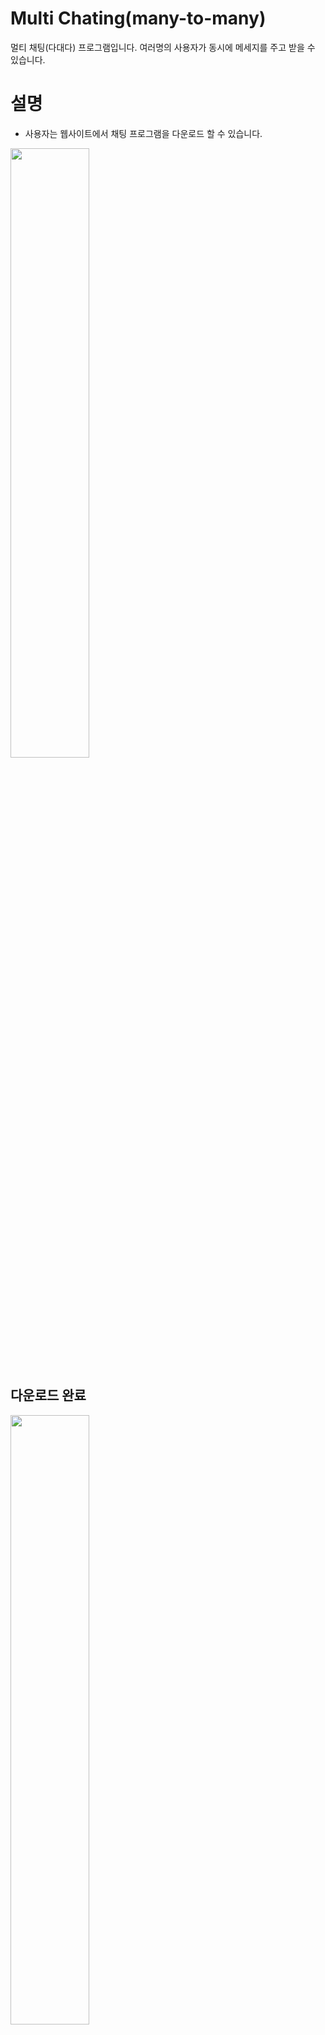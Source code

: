 # Multi Chating(many-to-many)
멀티 채팅(다대다) 프로그램입니다. 여러명의 사용자가 동시에 메세지를 주고 받을 수 있습니다.

# 설명
- 사용자는 웹사이트에서 채팅 프로그램을 다운로드 할 수 있습니다.
<img src="https://user-images.githubusercontent.com/37999695/63084004-28593000-bf85-11e9-9f17-e540a39f19f9.jpg" width="50%">

## 다운로드 완료

<img src="https://user-images.githubusercontent.com/37999695/63084129-6bb39e80-bf85-11e9-9d23-97bf7da3395f.jpg" width="50%">

## 설치과정

<img src="https://user-images.githubusercontent.com/37999695/63084065-49218580-bf85-11e9-9189-9efbea4b38a7.jpg" width="50%">
<img src="https://user-images.githubusercontent.com/37999695/63084069-4a52b280-bf85-11e9-864a-9b1112ebfa21.jpg" width="50%">
<img src="https://user-images.githubusercontent.com/37999695/63084072-4c1c7600-bf85-11e9-8476-66a6ddbb4beb.jpg" width="50%">

## 설치 경로

<img src="https://user-images.githubusercontent.com/37999695/63084428-1b890c00-bf86-11e9-9fcc-79097f053fe3.jpg" width="50%">

## 업데이트 시

<img src="https://user-images.githubusercontent.com/37999695/63084553-660a8880-bf86-11e9-8862-40fb4203157b.jpg" width="50%">
<img src="https://user-images.githubusercontent.com/37999695/63084558-673bb580-bf86-11e9-8a18-042b1fe119b6.jpg" width="50%">

### 자동으로 웹서버에서 다운로드, 압축해제 후 임시 폴더 생성 최신파일로 옮긴다.

<img src="https://user-images.githubusercontent.com/37999695/63085277-1a58de80-bf88-11e9-9af2-1f59307c8da2.jpg" width="70%">
<img src="https://user-images.githubusercontent.com/37999695/63084562-699e0f80-bf86-11e9-94c2-a8f0ff9a38e9.jpg" width="20%">

## 로그인

<img src="https://user-images.githubusercontent.com/37999695/63086999-17f88380-bf8c-11e9-948e-c8a2e1759d76.jpg" width="50%">

## 채팅

<img src="https://user-images.githubusercontent.com/37999695/63137919-30f84780-c013-11e9-8bc6-3645ee7123ea.jpg" width="50%">
<img src="https://user-images.githubusercontent.com/37999695/63087285-be448900-bf8c-11e9-94ab-3c2e764cef79.jpg" width="100%">

## 서버

<img src="https://user-images.githubusercontent.com/37999695/63087547-69554280-bf8d-11e9-85cb-7027787a8d68.jpg" width="50%">
<img src="https://user-images.githubusercontent.com/37999695/63138058-df9c8800-c013-11e9-8f0e-4177c92820dc.jpg" width="50%">

## 프로그램 제거

<img src="https://user-images.githubusercontent.com/37999695/63138579-022fa080-c016-11e9-988c-4624e9e1514e.jpg" width="50%">

# 부가기능
## 컨트롤 + 엔터를 통한 줄 바꿈 지원과 창 크기 변화

<img src="https://user-images.githubusercontent.com/37999695/63138257-d233cd80-c014-11e9-8b1f-9675c0c77a66.jpg" width="70%">

## 설정창

<img src="https://user-images.githubusercontent.com/37999695/63138311-fabbc780-c014-11e9-8ffc-5f5bd2b6fa1c.jpg" width="20%">
## 내문서에 설정 내용 저장

<img src="https://user-images.githubusercontent.com/37999695/63138326-05765c80-c015-11e9-898e-6b33be728629.jpg" width="50%">
## 알림창

<img src="https://user-images.githubusercontent.com/37999695/63138465-98af9200-c015-11e9-890f-ac8fe757fc42.jpg" width="50%">
## 알림창 내용 숨기기

<img src="https://user-images.githubusercontent.com/37999695/63138466-99e0bf00-c015-11e9-9397-cbcd99c00054.jpg" width="50%">
## 트레이 아이콘

<img src="https://user-images.githubusercontent.com/37999695/63138513-cac0f400-c015-11e9-92d7-61d866c7e3dd.jpg" width="50%">
<img src="https://user-images.githubusercontent.com/37999695/63138515-cbf22100-c015-11e9-930f-d030d8c07d42.jpg" width="50%">
